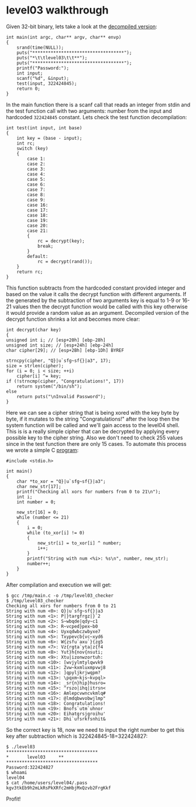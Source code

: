 # level03 walkthrough

Given 32-bit binary, lets take a look at the [decompiled version](source.c):

    int main(int argc, char** argv, char** envp)
    {
        srand(time(NULL));
        puts("***********************************");
        puts("*\t\tlevel03\t\t**");
        puts("***********************************");
        printf("Password:");
        int input;
        scanf("%d", &input);
        test(input, 322424845);
        return 0;
    }

In the main function there is a scanf call that reads an integer from stdin and the test function call with two arguments: number from the input and hardcoded `322424845` constant. Lets check the test function decompilation:

    int test(int input, int base)
    {
        int key = (base - input);
        int rc;
        switch (key)
        {
            case 1:
            case 2:
            case 3:
            case 4:
            case 5:
            case 6:
            case 7:
            case 8:
            case 9:
            case 16:
            case 17:
            case 18:
            case 19:
            case 20:
            case 21:
            {
                rc = decrypt(key);
                break;
            }
            default:
                rc = decrypt(rand());
        }
        return rc;
    }

This function subtracts from the hardcoded constant provided integer and based on the value it calls the decrypt function with different arguments.
If the generated by the subtraction of two arguments key is equal to 1-9 or 16-21 values then the decrypt function would be called with this key otherwise it would provide a random value as an argument.
Decompiled version of the decrypt function shrinks a lot and becomes more clear:

    int decrypt(char key)
    {
    unsigned int i; // [esp+20h] [ebp-28h]
    unsigned int size; // [esp+24h] [ebp-24h]
    char cipher[29]; // [esp+2Bh] [ebp-1Dh] BYREF

    strncpy(cipher, "Q}|u`sfg~sf{}|a3", 17);
    size = strlen(cipher);
    for (i = 0; i < size; ++i)
        cipher[i] ^= key;
    if (!strncmp(cipher, "Congratulations!", 17))
        return system("/bin/sh");
    else
        return puts("\nInvalid Password");
    }

Here we can see a cipher string that is being xored with the key byte by byte, if it mutates to the string "Congratulations!" after the loop then the system function will be called and we'll gain access to the level04 shell. This is is a really simple cipher that can be decrypted by applying every possible key to the cipher string.
Also we don't need to check 255 values since in the test function there are only 15 cases. To automate this process we wrote a simple C [program](Resources/script.c):

    #include <stdio.h>

    int main()
    {
        char *to_xor = "Q}|u`sfg~sf{}|a3";
        char new_str[17];
        printf("Checking all xors for numbers from 0 to 21\n");
        int i;
        int number = 0;

        new_str[16] = 0;
        while (number <= 21)
        {
            i = 0;
            while (to_xor[i] != 0)
            {
                new_str[i] = to_xor[i] ^ number;
                i++;
            }
            printf("String with num <%i>: %s\n", number, new_str);
            number++;
        }
    }

After compilation and execution we will get:

    $ gcc /tmp/main.c -o /tmp/level03_checker
    $ /tmp/level03_checker
    Checking all xors for numbers from 0 to 21
    String with num <0>: Q}|u`sfg~sf{}|a3
    String with num <1>: P|}targfrgz|}`2
    String with num <2>: S~wbqde|qdy~c1
    String with num <3>: R~vcped}pex~b0
    String with num <4>: Uyxqdwbczwbyxe7
    String with num <5>: Txypevcb{vc~xyd6
    String with num <6>: W{zsfu`axu`}{zg5
    String with num <7>: Vz{rgta`yta|z{f4
    String with num <8>: Yut}h{nov{nsuti;
    String with num <9>: Xtu|izonwzortuh:
    String with num <10>: [wvjylmtylqwvk9
    String with num <11>: Zvw~kxmluxmpvwj8
    String with num <12>: ]qpyljkrjwqpm?
    String with num <13>: \pqxm~kjs~kvpql>
    String with num <14>: _sr{n}hip}husro=
    String with num <15>: ^rszo|ihq|itrsn<
    String with num <16>: Amlepcvwncvkmlq#
    String with num <17>: @lmdqbwvobwjlmp"
    String with num <18>: Congratulations!
    String with num <19>: Bnofs`utm`uhnor 
    String with num <20>: Eihatgrsjgroihu'
    String with num <21>: Dhi`ufsrkfsnhit&

So the correct key is 18, now we need to input the right number to get this key after subtraction which is 322424845-18=322424827:

    $ ./level03 
    ***********************************
    *		level03		**
    ***********************************
    Password:322424827
    $ whoami
    level04
    $ cat /home/users/level04/.pass            
    kgv3tkEb9h2mLkRsPkXRfc2mHbjMxQzvb2FrgKkf

Profit!
